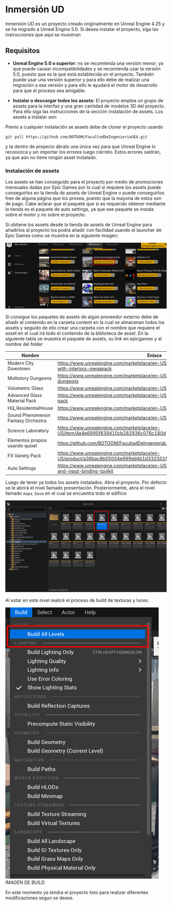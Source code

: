 # Inmersión UD

Inmersión UD es un proyecto creado originalmente en Unreal Engine 4.25 y se ha migrado a Unreal Engine 5.0. Si desea instalar el proyecto, siga las instrucciones que aquí se muestran 


## Requisitos

- **Unreal Engine 5.0 o superior:** no se recomienda una versión menor, ya que puede causar incompatibilidades y se recomienda usar la versión 5.0, puesto que es la que está establecida en el proyecto. También puede usar una versión superior y para ello debe de realizar una migración a esa versión y para ello le ayudará el motor de desarrollo para que el proceso sea amigable. 

- **Instalar o descargar todos los assets:** El proyecto emplea un grupo de assets para la interfaz y una gran cantidad de modelos 3D del proyecto. Para ello siga las instrucciones de la sección instalación de assets. Los assets a instalar son:


Previo a cualquier instalación se assets debe de clonar el proyecto usando 

```
git pull https://github.com/BOTOOM/FacultadDeIngenieriaUE4.git 
```

y ta dentro de proyecto ábralo una única vez para que Unreal Engine lo reconozca y sin importar los errores luego ciérrelo. Estos errores saldrán, ya que aún no tiene ningún asset instalado.

### Instalación de assets

Los assets se han conseguido para el proyecto por medio de promociones mensuales dadas por Epic Games por lo cual si requiere los assets puede conseguirlos en la tienda de assets de Unreal Engine o puede conseguirlos free de alguna página que los provea, puesto que la mayoría de estos son de pago. Cabe aclarar que el paquete que si es requerido obtener mediante la tienda es el paquete de auto settings, ya que ese paquete se instala sobre el motor y no sobre el proyecto.

Sí obtiene los assets desde la tienda de assets de Unreal Engine para añadirlos al proyecto los podrá añadir con facilidad usando el launcher de Epic Games como se muestra en la siguiente imagen:


![añadir al proyecto](./imgdoc/add.png)

Si consigue los paquetes de assets de algún proveedor externo debe de añadir el contenido en la carpeta content en la cual se almacenan todos los assets y seguido de ello crear una carpeta con el nombre que requiere el asset en el cual irá todo el contenido de la biblioteca de asset. En la siguiente tabla se muestra el paquete de assets, su link en epicgames y el nombre del folder

| Nombre  | Enlace  | Folder  |
|---|---|---|
| Modern City Downtown  |  https://www.unrealengine.com/marketplace/en-US/product/modern-city-downtown-with-interiors-megapack |  Content/ModernCityEnvironment01/ |
| Multistory Dungeons | https://www.unrealengine.com/marketplace/en-US/product/top-down-multistory-dungeons  | Content/MultistoryDungeons/ |
| Volumetric Glass  | https://www.unrealengine.com/marketplace/en-US/product/volumetric-glass  | Content/VolumetricGlass/  |
| Advanced Glass Material Pack  | https://www.unrealengine.com/marketplace/en-US/product/advanced-glass-material-pack  |  Content/AdvancedGlassPack |
| HQ_ResidentialHouse  |  https://www.unrealengine.com/marketplace/en-US/product/hq-residential-house |  Content/HQ_ResidentialHouse |
| Sound Phenomenon Fantasy Orchestra  | https://www.unrealengine.com/marketplace/en-US/product/fantasy-orchestral-music  |  Content/FantasyOrchestral |
| Science Laboratory  |  https://www.unrealengine.com/marketplace/en-US/item/4e4e6995f839410cb282936c076c180d | Content/ScienceLab  |
| Elementos propios usando quixel  | https://github.com/BOTOOM/FacultadDeIngenieriaUE4/releases/download/v1.0.0/quixel.rar  |  Content/quixel |
|  FX Variety Pack |  https://www.unrealengine.com/marketplace/en-US/product/a36bac8b05004e999dd4b1d332501f49 | Content/FXVarietyPack/  |
|  Auto Settings | https://www.unrealengine.com/marketplace/en-US/product/auto-settings-game-options-and-input-binding-toolkit  | Este  es un plugging que se sinstala en el motor de desarrollo  |


Luego de tener ya todos los assets instalados. Abra el proyecto. Por defecto se le abrirá el nivel llamado presentación. Posteriormente, abra el nivel llamado `mapa_base` en el cual se encuentra todo el edificio

![abrir mapa base](./imgdoc/open.png)

Al estar en este nivel realicé el proceso de build de texturas y luces.

![build](./imgdoc/build.png)
IMAGEN DE BUILD

En este momento ya tendra el proyecto listo para realizar diferentes modificaciones segun se desee.
